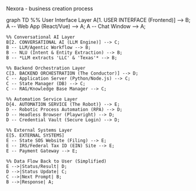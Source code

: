 Nexora - business creation process

graph TD
    %% User Interface Layer
    A[1. USER INTERFACE (Frontend)] --> B;
    A -- Web App (React/Vue) --> A;
    A -- Chat Window --> A;

    %% Conversational AI Layer
    B[2. CONVERSATIONAL AI (LLM Engine)] --> C;
    B -- LLM/Agentic Workflow --> B;
    B -- NLU (Intent & Entity Extraction) --> B;
    B -- *LLM extracts 'LLC' & 'Texas'* --> B;

    %% Backend Orchestration Layer
    C[3. BACKEND ORCHESTRATION (The Conductor)] --> D;
    C -- Application Server (Python/Node.js) --> C;
    C -- State Manager (DB) --> C;
    C -- RAG/Knowledge Base Manager --> C;

    %% Automation Service Layer
    D{4. AUTOMATION SERVICE (The Robot)} --> E;
    D -- Robotic Process Automation (RPA) --> D;
    D -- Headless Browser (Playwright) --> D;
    D -- Credential Vault (Secure Login) --> D;

    %% External Systems Layer
    E[5. EXTERNAL SYSTEMS]
    E -- State SOS Website (Filing) --> E;
    E -- IRS/Federal Tax ID (EIN) Site --> E;
    E -- Payment Gateway --> E;

    %% Data Flow Back to User (Simplified)
    E -->|Status/Result| D;
    D -->|Status Update| C;
    C -->|Next Prompt| B;
    B -->|Response| A;